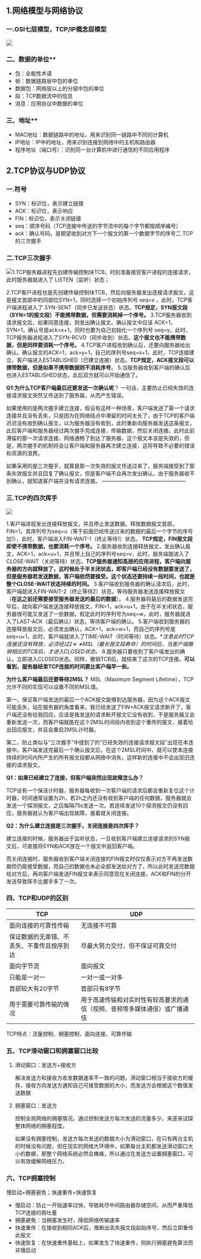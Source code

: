 

## 1.网络模型与网络协议

### 一.OSI七层模型，TCP/IP概念层模型

<img src="./images/网络模型.jpg"/>



### 二、数据的单位**

- 包：全能性术语
- 帧：数据链路层中包的单位
- 数据包：网络层以上的分层中包的单位
- 段：TCP数据流中的信息
- 消息：应用协议中数据的单位

### 三、地址**

- MAC地址：数据链路中的地址，用来识别同一链路中不同的计算机
- IP地址：IP中的地址，用来识别连接到网络中的主机和路由器
- 程序地址（端口号）：识别同一台计算机中进行通信的不同应用程序

## 2.TCP协议与UDP协议

### 一.符号

- SYN：标识位，表示建立链接
- ACK：标识位，表示响应
- FIN：标识位，表示关闭链接
- seq：顺序号码（TCP连接中传送的字节流中的每个字节都按顺序编号）
- ack：确认号码，是期望收到对方下一个报文的第一个数据字节的序号二.TCP的三次握手

### 二.TCP三次握手



<img src="./images/TCP握手.png"/>1.TCP服务器进程先创建传输控制块TCB，时刻准备接受客户进程的连接请求，此时服务器就进入了	LISTEN（监听）状态；

2.TCP客户进程也是先创建传输控制块TCB，然后向服务器发出连接请求报文，这是报文首部中的同部位SYN=1，同时选择一个初始序列号 seq=x ，此时，TCP客户端进程进入了 SYN-SENT（同步已发送状态）状态。**TCP规定，SYN报文段（SYN=1的报文段）不能携带数据，但需要消耗掉一个序号。**
3.TCP服务器收到请求报文后，如果同意连接，则发出确认报文。确认报文中应该 ACK=1，SYN=1，确认号是ack=x+1，同时也要为自己初始化一个序列号 seq=y，此时，TCP服务器进程进入了SYN-RCVD（同步收到）状态。**这个报文也不能携带数据，但是同样要消耗一个序号。**
4.TCP客户进程收到确认后，还要向服务器给出确认。确认报文的ACK=1，ack=y+1，自己的序列号seq=x+1，此时，TCP连接建立，客户端进入ESTABLISHED（已建立连接）状态。**TCP规定，ACK报文段可以携带数据，但是如果不携带数据则不消耗序号**。
5.当服务器收到客户端的确认后也进入ESTABLISHED状态，此后双方就可以开始通信了。

**Q1:为什么TCP客户端最后还要发送一次确认呢**？
一句话，主要防止已经失效的连接请求报文突然又传送到了服务器，从而产生错误。

如果使用的是两次握手建立连接，假设有这样一种场景，客户端发送了第一个请求连接并且没有丢失，只是因为在网络结点中滞留的时间太长了，由于TCP的客户端迟迟没有收到确认报文，以为服务器没有收到，此时重新向服务器发送这条报文，此后客户端和服务器经过两次握手完成连接，传输数据，然后关闭连接。此时此前滞留的那一次请求连接，网络通畅了到达了服务器，这个报文本该是失效的，但是，两次握手的机制将会让客户端和服务器再次建立连接，这将导致不必要的错误和资源的浪费。

如果采用的是三次握手，就算是那一次失效的报文传送过来了，服务端接受到了那条失效报文并且回复了确认报文，但是客户端不会再次发出确认。由于服务器收不到确认，就知道客户端并没有请求连接。
————————————————

### 三.TCP的四次挥手

<img src="./images/TCP挥手.png"/>



1.客户端进程发出连接释放报文，并且停止发送数据。释放数据报文首部，FIN=1，其序列号为seq=u（等于前面已经传送过来的数据的最后一个字节的序号加1），此时，客户端进入FIN-WAIT-1（终止等待1）状态。 **TCP规定，FIN报文段即使不携带数据，也要消耗一个序号。**
2.服务器收到连接释放报文，发出确认报文，ACK=1，ack=u+1，并且带上自己的序列号seq=v，此时，服务端就进入了CLOSE-WAIT（关闭等待）状态。**TCP服务器通知高层的应用进程，客户端向服务器的方向就释放了，这时候处于半关闭状态，即客户端已经没有数据要发送了，但是服务器若发送数据，客户端依然要接受。这个状态还要持续一段时间，也就是整个CLOSE-WAIT状态持续的时间。**
3.客户端收到服务器的确认请求后，此时，客户端就进入FIN-WAIT-2（终止等待2）状态，等待服务器发送连接释放报文（**在这之前还需要接受服务器发送的最后的数据**）。
4.服务器将最后的数据发送完毕后，就向客户端发送连接释放报文，FIN=1，ack=u+1，由于在半关闭状态，服务器很可能又发送了一些数据，假定此时的序列号为seq=w，此时，服务器就进入了LAST-ACK（最后确认）状态，等待客户端的确认。
5.客户端收到服务器的连接释放报文后，必须发出确认，ACK=1，ack=w+1，而自己的序列号是seq=u+1，此时，客户端就进入了TIME-WAIT（时间等待）状态。**注意此时TCP连接还没有释放，必须经过2∗ *∗MSL（最长报文段寿命）的时间后，当客户端撤销相应的TCB后，才进入CLOSED状态。**
6.服务器只要收到了客户端发出的确认，立即进入CLOSED状态。同样，撤销TCB后，就结束了这次的TCP连接。**可以看到，服务器结束TCP连接的时间要比客户端早一些。**



**为什么客户端最后还要等待2MSL？**
MSL（Maximum Segment Lifetime），TCP允许不同的实现可以设置不同的MSL值。

第一，保证客户端发送的最后一个ACK报文能够到达服务器，因为这个ACK报文可能丢失，站在服务器的角度看来，我已经发送了FIN+ACK报文请求断开了，客户端还没有给我回应，应该是我发送的请求断开报文它没有收到，于是服务器又会重新发送一次，而客户端就能在这个2MSL时间段内收到这个重传的报文，接着给出回应报文，并且会重启2MSL计时器。

第二，防止类似与“三次握手”中提到了的“已经失效的连接请求报文段”出现在本连接中。客户端发送完最后一个确认报文后，在这个2MSL时间中，就可以使本连接持续的时间内所产生的所有报文段都从网络中消失。这样新的连接中不会出现旧连接的请求报文。



**Q1：如果已经建立了连接，但客户端突然出现故障怎么办？**

TCP设有一个保活计时器，服务器每收到一次客户端的请求后都会重新复位这个计时器，时间通常设置为2h，若2h之内还没有收到客户端的任何数据，服务器就会发送一个探测报文，之后每隔75s发送一次。若连续发送10个探测报文仍没有回应，服务器就认为客户端出现故障，接着就关闭连接。



**Q2：为什么建立连接是三次握手，关闭连接是四次挥手？**

建立连接的时候，服务器出于监听状态，一旦收到客户端建立连接请求的SYN报文后，可直接将SYN和ACK放在一个报文中返回客户端。

而关闭连接时，服务器收到客户端关闭连接的FIN报文时仅仅表示对方不再发送数据但仍能接受数据，而自己的数据也未必全部发送给对方了，所以此时发送完数据给对方后，再向客户端发送FIN报文来表示同意现在关闭连接，ACK和FIN的分开发送导致挥手比握手多了一次。

### **四、TCP和UDP的区别** 



| TCP                                        | UDP                                                          |
| ------------------------------------------ | ------------------------------------------------------------ |
| 面向连接的可靠性传输                       | 无连接不可靠                                                 |
| 保证数据的无差错、不丢失、不重传且按序到达 | 尽最大努力交付，但不保证可靠交付                             |
| 面向字节流                                 | 面向报文                                                     |
| 只能是一对一                               | 一对一或一对多                                               |
| 首部较大有20字节                           | 首部只有8字节                                                |
| 用于需要可靠传输的情况                     | 用于高速传输和对实时性有较高要求的通信（视频、音频等多媒体通信）或广播通信 |

TCP特点：流量控制、拥塞控制、面向连接、可靠传输 

### **五、TCP滑动窗口和拥塞窗口比较**

1. 滑动窗口：发送方+接收方

   解决发送方和接收方收发数据速率不一致的问题。滑动窗口相当于接收方的缓存，接收方向发送方通知自己可接受数据的大小，而发送方会根据这个数值发送数据

2. 拥塞窗口：发送方

   控制全局网络的拥塞情况。通过控制发送方每次发送的流量多少，来逐渐试探整体网络的拥塞程度。

   如果没有拥塞控制，发送方每次发送的数据大小为滑动窗口，在只有两台主机的时候没有问题，但在现实的网络大环境中，如果每台主机都发送滑动窗口大小的数据，那整个网络系统必然会瘫痪，所以通过在发送方设置拥塞窗口，可以有效缓解网络压力。

### **六、TCP拥塞控制**

慢启动+拥塞避免；快速重传+快速恢复

- 慢启动：防止一开始速率过快，导致耗尽中间路由器存储空间，从而严重降低TCP连接的吞吐量
- 拥塞避免：当拥塞发生时，降低网络传输速率
- 快速重传：在接收到相同ACK后，推断出丢失报文段起始序号，然后立即重传此报文
- 快速恢复：在快速重传基础上，如果发生了快速重传，则执行拥塞避免算法而非慢启动



